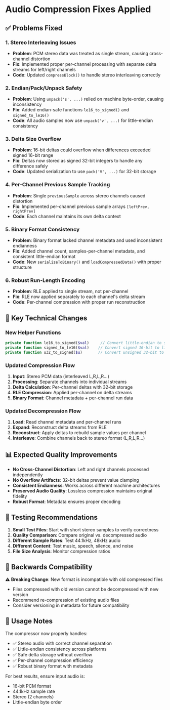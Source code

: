 # Audio Compression Fixes Applied

## ✅ Problems Fixed

### 1. **Stereo Interleaving Issues**
- **Problem**: PCM stereo data was treated as single stream, causing cross-channel distortion
- **Fix**: Implemented proper per-channel processing with separate delta streams for left/right channels
- **Code**: Updated `compressBlock()` to handle stereo interleaving correctly

### 2. **Endian/Pack/Unpack Safety**
- **Problem**: Using `unpack('s', ...)` relied on machine byte-order, causing inconsistency
- **Fix**: Added endian-safe functions `le16_to_signed()` and `signed_to_le16()`
- **Code**: All audio samples now use `unpack('v', ...)` for little-endian consistency

### 3. **Delta Size Overflow**
- **Problem**: 16-bit deltas could overflow when differences exceeded signed 16-bit range
- **Fix**: Deltas now stored as signed 32-bit integers to handle any difference safely
- **Code**: Updated serialization to use `pack('V', ...)` for 32-bit storage

### 4. **Per-Channel Previous Sample Tracking**
- **Problem**: Single `previousSample` across stereo channels caused distortion
- **Fix**: Implemented per-channel previous sample arrays `[leftPrev, rightPrev]`
- **Code**: Each channel maintains its own delta context

### 5. **Binary Format Consistency**
- **Problem**: Binary format lacked channel metadata and used inconsistent endianness
- **Fix**: Added channel count, samples-per-channel metadata, and consistent little-endian format
- **Code**: New `serializeToBinary()` and `loadCompressedData()` with proper structure

### 6. **Robust Run-Length Encoding**
- **Problem**: RLE applied to single stream, not per-channel
- **Fix**: RLE now applied separately to each channel's delta stream
- **Code**: Per-channel compression with proper run reconstruction

## 🔧 Key Technical Changes

### New Helper Functions
```php
private function le16_to_signed($val)     // Convert little-endian to signed 16-bit
private function signed_to_le16($val)    // Convert signed 16-bit to little-endian  
private function u32_to_signed($u)       // Convert unsigned 32-bit to signed
```

### Updated Compression Flow
1. **Input**: Stereo PCM data (interleaved L,R,L,R...)
2. **Processing**: Separate channels into individual streams
3. **Delta Calculation**: Per-channel deltas with 32-bit storage
4. **RLE Compression**: Applied per-channel on delta streams
5. **Binary Format**: Channel metadata + per-channel run data

### Updated Decompression Flow
1. **Load**: Read channel metadata and per-channel runs
2. **Expand**: Reconstruct delta streams from RLE
3. **Reconstruct**: Apply deltas to rebuild sample values per channel
4. **Interleave**: Combine channels back to stereo format (L,R,L,R...)

## 📊 Expected Quality Improvements

- **No Cross-Channel Distortion**: Left and right channels processed independently
- **No Overflow Artifacts**: 32-bit deltas prevent value clamping
- **Consistent Endianness**: Works across different machine architectures
- **Preserved Audio Quality**: Lossless compression maintains original fidelity
- **Robust Format**: Metadata ensures proper decoding

## 🧪 Testing Recommendations

1. **Small Test Files**: Start with short stereo samples to verify correctness
2. **Quality Comparison**: Compare original vs. decompressed audio
3. **Different Sample Rates**: Test 44.1kHz, 48kHz audio
4. **Different Content**: Test music, speech, silence, and noise
5. **File Size Analysis**: Monitor compression ratios

## 🔄 Backwards Compatibility

⚠️ **Breaking Change**: New format is incompatible with old compressed files
- Files compressed with old version cannot be decompressed with new version
- Recommend re-compression of existing audio files
- Consider versioning in metadata for future compatibility

## 📝 Usage Notes

The compressor now properly handles:
- ✅ Stereo audio with correct channel separation
- ✅ Little-endian consistency across platforms  
- ✅ Safe delta storage without overflow
- ✅ Per-channel compression efficiency
- ✅ Robust binary format with metadata

For best results, ensure input audio is:
- 16-bit PCM format
- 44.1kHz sample rate
- Stereo (2 channels)
- Little-endian byte order
